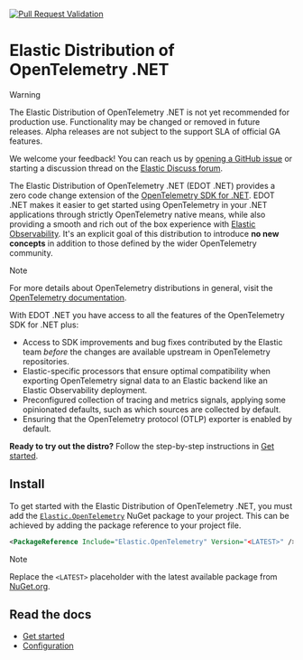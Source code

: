 [![Pull Request Validation](https://github.com/elastic/elastic-otel-dotnet/actions/workflows/ci.yml/badge.svg)](https://github.com/elastic/elastic-otel-dotnet/actions/workflows/ci.yml)

# Elastic Distribution of OpenTelemetry .NET

> [!WARNING]
> The Elastic Distribution of OpenTelemetry .NET is not yet recommended for production use. Functionality may be changed or removed in future releases. Alpha releases are not subject to the support SLA of official GA features.
>
> We welcome your feedback! You can reach us by [opening a GitHub issue](https://github.com/elastic/elastic-otel-dotnet/issues) or starting a discussion thread on the [Elastic Discuss forum](https://discuss.elastic.co/tags/c/observability/apm/58/dotnet).

The Elastic Distribution of OpenTelemetry .NET (EDOT .NET) provides a zero code change extension of the [OpenTelemetry SDK for .NET](https://opentelemetry.io/docs/languages/net). EDOT .NET makes it easier to get started using OpenTelemetry in your .NET applications through strictly OpenTelemetry native means, while also providing a smooth and rich out of the box experience with [Elastic Observability](https://www.elastic.co/observability). It's an explicit goal of this distribution to introduce **no new concepts** in addition to those defined by the wider OpenTelemetry community.

> [!NOTE]
> For more details about OpenTelemetry distributions in general, visit the [OpenTelemetry documentation](https://opentelemetry.io/docs/concepts/distributions).

With EDOT .NET you have access to all the features of the OpenTelemetry SDK for .NET plus:

* Access to SDK improvements and bug fixes contributed by the Elastic team _before_ the changes are available upstream in OpenTelemetry repositories.
* Elastic-specific processors that ensure optimal compatibility when exporting OpenTelemetry signal data to an Elastic backend like an Elastic Observability deployment.
* Preconfigured collection of tracing and metrics signals, applying some opinionated defaults, such as which sources are collected by default.
* Ensuring that the OpenTelemetry protocol (OTLP) exporter is enabled by default.

**Ready to try out the distro?** Follow the step-by-step instructions in [Get started](./docs/get-started.md).

## Install

To get started with the Elastic Distribution of OpenTelemetry .NET, you must add the
[`Elastic.OpenTelemetry`](https://www.nuget.org/packages/Elastic.OpenTelemetry)
NuGet package to your project. This can be achieved by adding the package reference to your project file.

```xml
<PackageReference Include="Elastic.OpenTelemetry" Version="<LATEST>" />
```

> [!NOTE]
> Replace the `<LATEST>` placeholder with the latest available package from [NuGet.org](https://www.nuget.org/packages/Elastic.OpenTelemetry).

## Read the docs

* [Get started](./get-started.md)
* [Configuration](./configure.md)

<!-- ## Getting started

As EDOT .NET is a lightweight extension of the OpenTelemetry SDK, you should be broadly
familiar with the OpenTelemetry SDK concepts and instrumenting applications using the Microsoft
diagnostic APIs. If you are not, we recommend you read the
[OpenTelemetry SDK documentation](https://opentelemetry.io/docs/languages/net) first.

It's an explicit goal of this distribution to introduce **no new concepts** as defined by the wider OpenTelemetry community.

### Prerequisites

The current documentation and examples are written with .NET 6 and newer applications in mind.
Before continuing, ensure that you have a supported
[.NET SDK version](https://dotnet.microsoft.com/en-us/download/dotnet) installed locally.

### Installation

```xml
<PackageReference Include="Elastic.OpenTelemetry" Version="<LATEST>" />
```

> **_NOTE:_** Replace the `<LATEST>` placeholder with the latest available package from
[NuGet.org](https://www.nuget.org/packages/Elastic.OpenTelemetry).

After adding the package reference, you can start using the Elastic Distribution of OpenTelemetry .NET
in your application. EDOT .NET includes a transitive dependency on the OpenTelemetry SDK,
so you do not need to add the OpenTelemetry SDK package to your project, although doing so will
cause no harm and may be used to opt into newer SDK versions before the Elastic Distribution of OpenTelemetry .NET
references them.

The Elastic Distribution of OpenTelemetry .NET is designed to be easy to use and integrate into your
applications. This includes applications which have previously used the OpenTelemetry SDK directly.
In situations where the OpenTelemetry SDK is already used, the only required change is
to add the [`Elastic.OpenTelemetry`](https://www.nuget.org/packages/Elastic.OpenTelemetry) NuGet
package to the project. Doing so will automatically switch to the opinionated configuration provided
by the Elastic Distribution of OpenTelemetry .NET.

### ASP.NET Core usage

A common requirement is to instrument ASP.NET Core applications based on the `Microsoft.Extensions.Hosting`
libraries which provide dependency injection via an `IServiceProvider`.

The OpenTelemetry SDK and the Elastic Distribution of OpenTelemetry .NET provide extension methods to enable observability
features in your application by adding a few lines of code.

In this section, we'll focus on instrumenting an ASP.NET Core minimal API application using the Elastic
OpenTelemetry distribution. Similar steps can also be used to instrument other ASP.NET Core workloads
and other host-based applications such as [worker services](https://learn.microsoft.com/en-us/dotnet/core/extensions/workers).

> **_NOTE:_** These examples assume the use of the top-level statements feature introduced in C# 9.0 and the
default choice for applications created using the latest templates.

To take advantage of the OpenTelemetry SDK instrumentation for ASP.NET Core, add the following
NuGet package to your project:

```
<PackageReference Include="OpenTelemetry.Instrumentation.AspNetCore" Version="<LATEST>" />
```
> **_NOTE:_** Replace the `<LATEST>` placeholder with the latest available package from [NuGet.org](https://www.nuget.org/packages/OpenTelemetry.Instrumentation.AspNetCore).

This package includes instrumentation to collect traces for requests handled by ASP.NET Core endpoints.

> **_NOTE:_** The ASP.NET Core instrumentation is not included by default in the Elastic Distribution of OpenTelemetry .NET.
As with all optional instrumentation libraries, you can choose to include them in your application by
adding a suitable package reference.

Inside the `Program.cs` file of the ASP.NET Core application, add the following two using directives:

```csharp
using OpenTelemetry;
using OpenTelemetry.Trace;
```

The OpenTelemetry SDK provides extension methods on the `IServiceCollection` to support enabling the
providers and configuring the SDK. The Elastic Distribution of OpenTelemetry .NET overrides the default SDK registration,
adding several opinionated defaults.

In the minimal API template, the `WebApplicationBuilder` exposes a `Services` property that can be used
to register services with the dependency injection container. To enable tracing and metrics collection,
ensure that the OpenTelemetry SDK is registered.

```csharp
var builder = WebApplication.CreateBuilder(args);

builder.Services
	.AddHttpClient() <1>
	.AddOpenTelemetry() <2>
		.WithTracing(t => t.AddAspNetCoreInstrumentation()); <3>
```
<1> The `AddHttpClient` method registers the `IHttpClientFactory` service with the dependency
injection container. This is NOT required to enable OpenTelemetry, but the example endpoint will use it to
send an HTTP request.

<2> The `AddOpenTelemetry` method registers the OpenTelemetry SDK with the dependency injection
container. When available, the Elastic Distribution of OpenTelemetry .NET will override this to add opinionated defaults.

<3> Configure tracing to instrument requests handled by ASP.NET Core.

With these limited changes to the `Program.cs` file, the application is now configured to use the
OpenTelemetry SDK and the Elastic Distribution of OpenTelemetry .NET to collect traces and metrics, which are exported via
OTLP.

To demonstrate the tracing capabilities, add a simple endpoint to the application:

```csharp
app.MapGet("/", async (IHttpClientFactory httpClientFactory) =>
{
	using var client = httpClientFactory.CreateClient();

	await Task.Delay(100);
	var response = await client.GetAsync("http://elastic.co"); <1>
	await Task.Delay(50);

	return response.StatusCode == System.Net.HttpStatusCode.OK ? Results.Ok() : Results.StatusCode(500);
});
```
<1> Using this URL will require two redirects, allowing us to see multiple spans in the trace.

The Elastic Distribution of OpenTelemetry .NET will automatically enable the exporting of signals via the OTLP exporter. This
exporter requires that endpoint(s) are configured. A common mechanism for configuring endpoints is
via environment variables.

This demo uses an Elastic Cloud deployment as the destination for our observability data. From Kibana
running in Elastic Cloud, navigate to the observability set up guides. Select the OpenTelemetry option
to view the configuration details that should be supplied to the application.

![Elastic Cloud OpenTelemetry configuration](https://raw.githubusercontent.com/elastic/elastic-otel-dotnet/main/docs/images/elastic-cloud-opentelemetry-configuration.png)

Configure environment variables for the application either in `launchSettings.json` or in the environment
where the application is running.

Once configured, run the application and make a request to the root endpoint. A trace will be generated
and exported to the OTLP endpoint.

To view the traces, you can use the Elastic APM UI.

![Minimal API request trace sample in the Elastic APM UI](https://raw.githubusercontent.com/elastic/elastic-otel-dotnet/main/docs/images/trace-sample-minimal-api.png)

### Microsoft.Extensions.Hosting usage

For console applications, services, etc that are written against a builder that exposes an `IServiceCollection`
you can install this package:

```xml
<PackageReference Include="Elastic.OpenTelemetry" Version="<LATEST>" />
```
> **_NOTE:_** Replace the `<LATEST>` placeholder with the latest available package from
[NuGet.org](https://www.nuget.org/packages/Elastic.OpenTelemetry).

Ensure you call `AddOpenTelemetry` to enable OpenTelemetry just as you would when using OpenTelemetry directly.
Our package intercepts this call to set up our defaults, but can be further build upon as per usual:

```csharp
var builder = Host.CreateApplicationBuilder(args);

builder.Services.AddOpenTelemetry()
	.ConfigureResource(r => r.AddService(serviceName: "MyService"))
	.WithTracing(t => t.AddSource(Worker.ActivitySourceName).AddConsoleExporter())
	.WithMetrics(m => m.AddMeter(Worker.MeterName).AddConsoleExporter());
```

### Manual Instrumentation usage

In environments where an `IServiceCollection` is unavailable you may manually start instrumenting by creating
an instance of `ElasticOpenTelemetryBuilder`.

```csharp
await using var session = new ElasticOpenTelemetryBuilder()
    .WithTracing(b => b.AddSource(ActivitySourceName))
    .Build();
```

This will setup instrumentation for as long as `session` is not disposed. We would generally expect the `session`
to live for the life of the application.

`ElasticOpenTelemetryBuilder` is an implementation of [`IOpenTelemetryBuilder`](https://github.com/open-telemetry/opentelemetry-dotnet/blob/70657395b82ba00b8a1e848e8832b77dff94b6d2/src/OpenTelemetry.Api.ProviderBuilderExtensions/IOpenTelemetryBuilder.cs#L12).

This is important to know because any instrumentation configuration is automatically exposed by the base
OpenTelemetry package as extension methods on `IOpenTelemetryBuilder`. You will not lose functionality by
using our builder. -->
